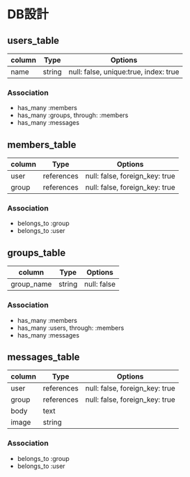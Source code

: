 # DB設計

## users_table

|column|Type|Options|
|------|----|-------|
|name|string|null: false, unique:true, index: true|


### Association
- has_many :members
- has_many :groups, through: :members
- has_many :messages



## members_table

|column|Type|Options|
|------|----|-------|
|user|references|null: false, foreign_key: true|
|group|references|null: false, foreign_key: true|

### Association
- belongs_to :group
- belongs_to :user



## groups_table

|column|Type|Options|
|------|----|-------|
|group_name|string|null: false|

### Association
- has_many :members
- has_many :users, through: :members
- has_many :messages



## messages_table

|column|Type|Options|
|------|----|-------|
|user|references|null: false, foreign_key: true|
|group|references|null: false, foreign_key: true|
|body|text||
|image|string||

### Association
- belongs_to :group
- belongs_to :user
